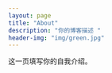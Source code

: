 ```yaml
---
layout: page
title: "About"
description: "你的博客描述 " 
header-img: "img/green.jpg"
---
```


这一页填写你的自我介绍。






